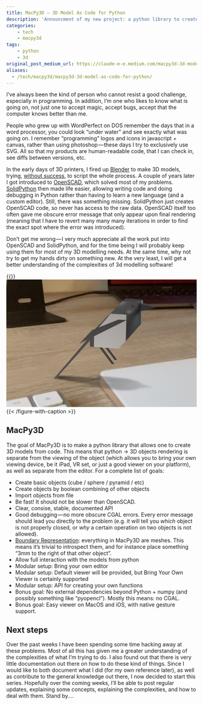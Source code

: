 ```yaml
---
title: MacPy3D — 3D Model As Code for Python
description: 'Announcment of my new project: a python library to create 3d models as code'
categories:
    - tech
    - macpy3d
tags:
    - python
    - 3d
original_post_medium_url: https://claude-e-e.medium.com/macpy3d-3d-model-as-code-for-python-58df4557036
aliases:
  - /tech/macpy3d/macpy3d-3d-model-as-code-for-python/
---
```


I’ve always been the kind of person who cannot resist a good challenge, especially in programming. In addition, I’m one who likes to know what is going on, not just one to accept magic, accept bugs, accept that the computer knows better than me.

People who grew up with WordPerfect on DOS remember the days that in a word processor, you could look “under water” and see exactly what was going on. I remember “programming” logos and icons in javascript + canvas, rather than using photoshop — these days I try to exclusively use SVG. All so that my products are human-readable code, that I can check in, see diffs between versions, etc.

In the early days of 3D printers, I fired up [Blender](https://www.blender.org) to make 3D models, trying, [without success](https://blender.stackexchange.com/questions/18930/reset-blender-environment-on-each-script-run), to script the whole process. A couple of years later I got introduced to [OpenSCAD](http://openscad.org/), which solved most of my problems. [SolidPython](https://github.com/SolidCode/SolidPython) then made life easier, allowing writing code and doing debugging in Python rather than having to learn a new language (and a custom editor). Still, there was something missing. SolidPython just creates OpenSCAD code, so never has access to the raw data. OpenSCAD itself too often gave me obscure error message that only appear upon final rendering (meaning that I have to revert many many many iterations in order to find the exact spot where the error was introduced).

Don’t get me wrong — I very much appreciate all the work put into OpenSCAD and SolidPython, and for the time being I will probably keep using them for most of my 3D modelling needs. At the same time, why not try to get my hands dirty on something new. At the very least, I will get a better understanding of the complexities of 3d modelling software!

{{<figure-with-caption caption="The MacPy3D mascotte “sitting” on my desk (note: this was made in Shapr3D on my iPad — it will be a goal of the project to design this in MacPy3D)">}}
  ![3d render of macpy3d mascotte on desk](teaser.jpg)
{{< /figure-with-caption >}}

## MacPy3D

The goal of MacPy3D is to make a python library that allows one to create 3D models from code. This means that python → 3D objects rendering is separate from the viewing of the object (which allows you to bring your own viewing device, be it iPad, VR set, or just a good viewer on your platform), as well as separate from the editor. For a complete list of goals:

*   Create basic objects (cube / sphere / pyramid / etc)
*   Create objects by boolean combining of other objects
*   Import objects from file
*   Be fast! It should not be slower than OpenSCAD.
*   Clear, consise, stable, documented API
*   Good debugging — no more obscure CGAL errors. Every error message should lead you directly to the problem (e.g. it will tell you _which_ object is not properly closed, or _why_ a certain operation on two objects is not allowed).
*   [Boundary Representation](https://en.wikipedia.org/wiki/Boundary_representation): everything in MacPy3D are meshes. This means it’s trivial to introspect them, and for instance place something “3mm to the right of that other object”.
*   Allow full interaction with the models from python
*   Modular setup: Bring your own editor
*   Modular setup: Default viewer will be provided, but Bring Your Own Viewer is certainly supported
*   Modular setup: API for creating your own functions
*   Bonus goal: No external dependencies beyond Python + numpy (and possibly something like “pyopencl”). Mostly this means: no CGAL.
*   Bonus goal: Easy viewer on MacOS and iOS, with native gesture support.

## Next steps

Over the past weeks I have been spending some time hacking away at these problems. Most of all this has given me a greater understanding of the complexities of what I’m trying to do. I also found out that there is very little documentation out there on how to do these kind of things. Since I would like to both document what I did (for my own reference later), as well as contribute to the general knowledge out there, I now decided to start this series. Hopefully over the coming weeks, I’ll be able to post regular updates, explaining some concepts, explaining the complexities, and how to deal with them. Stand by….
